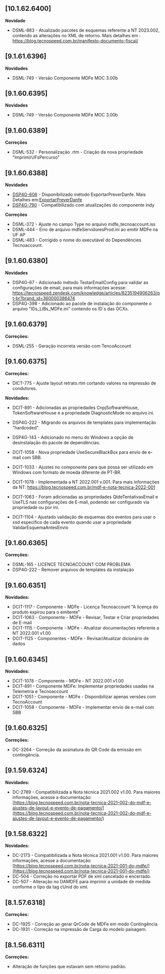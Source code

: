 ﻿## [10.1.62.6400]

**Novidade**

- DSML-883 - Atualizado pacotes de esquemas referente a NT 2023.002, contendo as alterações no XML de retorno. Mais detalhes em : https://blog.tecnospeed.com.br/manifesto-documento-fiscal/


## [9.1.61.6396]

**Novidades**
* DSML-749 - Versão Componente MDFe MOC 3.00b

## [9.1.60.6395]
**Novidades**
* DSML-749 - Versão Componente MDFe MOC 3.00b

## [9.1.60.6389]
**Correções**
* DSML-532 - Personalização .rtm - Criação da nova propriedade "ImprimirUFsPercurso"

## [9.1.60.6388]
 **Novidades**
* [DSP4G-606](#) - Disponibilizado método ExportarPreverDanfe. Mais Detalhes em:[ExportarPreverDanfe](https://atendimento.tecnospeed.com.br/hc/pt-br/articles/9980489147799-M%C3%A9todo-Exportar-pr%C3%A9-visualiza%C3%A7%C3%A3o-da-nota-DAMDFE-MDF-e)
* [DSP4G-790](#) - Compatibilizado com atualizações do componente indy

**Correções**

* DSML-372 - Ajuste no campo Type no arquivo mdfe_tecnoaccount.iss
* DSML-444 - Erro de arquivo mdfeServidoresProd.ini ao emitir MDFe na UF AP
* DSML-483 - Corrigido o nome do executável do Dependêncies Tecnoaccount.



## [9.1.60.6380]
**Novidades**
* DSP4G-67  - Adicionado método TestarEmailConfig para validar as configurações de email, para mais informações acesse: https://tecnospeed.zendesk.com/knowledge/articles/8235194906263/pt-br?brand_id=360000386474
* DSP4G-398 - Adicionado ao pacote de instalação do componente o arquivo "IDs_LIBs_MDFe.ini" contendo os ID´s das OCXs.

## [9.1.60.6379]
**Correções:**
* DSML-255 - Geração incorreta versão com TencoAccount

## [9.1.60.6375]
**Correções:**
* DICT-775 - Ajuste layout retrato.rtm cortando valores na impressão de condutores.

**Novidades:**

* DCIT-891 - Adicionadas as propriedades CnpjSoftwareHouse, TokenSoftwareHouse e a propriedade DiagnosticMode no arquivo ini.
* DSP4G-222 - Migrando os arquivos de templates para implementação "hardcoded".
* DSP4G-143 - Adicionado no menu do Windows a opção de desinstalação do pacote de dependências.

* DCIT-1058 - Nova propriedade UseSecureBlackBox para envio de e-mail com SBB.
* DCIT-1033 - Ajustes no componente para que possa ser utilizado em Windows com formato de moeda diferente de PT-BR.
* DCIT-1078 - Implementada a NT 2022.001 v.001. 
   Para mais informações da NT: https://blog.tecnospeed.com.br/mdf-e-nota-tecnica-2022-001
* DCIT-1063 - Foram adicionadas as propriedades QtdeTentativasEmail e UseTLS nas configurações de E-mail, podendo ser configurado via propriedade ou por ini.
* DCIT-1104 - Ajustado validação de esquemas dos eventos para usar o xsd especifico de cada evento quando usar a propriedade ValidarEsquemaAntesEnvio

## [9.1.60.6365]
**Correções:**
* DSML-165 - LICENCE TECNOACCOUNT COM PROBLEMA
* DSP4G-222 - Remover arquivos de templates da instalação



## [9.1.60.6351]

**Novidades:**  
* DCIT-1117 - Componente - MDFe - Licença Tecnoaccount "A licença do produto expirou para o emitente"
* DCIT-1063 - Componente - MDFe - Revisar, Testar e Criar propriedades de E-mail
* DCIT-1115 - Componente - MDFe - Atualizar documentações referente a NT 2022.001 v1.00
* DCIT-1125 - Componentes - MDFe - Revisar/Atualizar dicionário de dados


## [9.1.60.6345]

**Novidades:**  
* DCIT-1078 - Componente - MDFe - NT 2022.001 v1.00
* DCIT-891 - Componente MDFe: Implementar propriedades usadas na Telemetria e Tecnoaccount
* DCIT-1051 - Componente - MDFe - Disponibilizar apenas versões com TecnoAccount
* DCIT-1058 - Componente - MDFe - Implementar envio de e-mail com SBB

## [9.1.60.6325]

**Correções:**
* DC-3264 - Correção da assinatura do QR Code da emissão em contingência.

## [9.1.59.6324]

**Novidades:**
* DC-2789 - Compatibilizada a Nota técnica 2021.002 v1.00. Para maiores informações, acesse a documentação:
[https://blog.tecnospeed.com.br/nota-tecnica-2021-002-do-mdf-e-ajustes-de-layout-e-evento-de-pagamento/](https://blog.tecnospeed.com.br/nota-tecnica-2021-002-do-mdf-e-ajustes-de-layout-e-evento-de-pagamento/)

## [9.1.58.6322]

**Novidades:**
* DC-2173 - Compatibilizada a Nota técnica 2021.001 v1.00. Para maiores informações, acesse a documentação:
            [https://blog.tecnospeed.com.br/nota-tecnica-2021-001-do-mdfe/](https://blog.tecnospeed.com.br/nota-tecnica-2021-001-do-mdfe/)
* DC-504 - Correção no exportar PDF de xml cancelado e encerrado. 
* DC-507 - Alteração no DAMDFE para imprimir a unidade de medida conforme o tipo da tag cUnid do xml.

## [8.1.57.6318]

**Correções:**

- DC-1925 - Correção ao gerar QrCode de MDFe em modo Contingência. 
- DC-1931 - Correção na impressão de Carga do modelo paisagem.

## [8.1.56.6311]

**Correções:**

- Alteração de funções que estavam sem retorno padrão.








